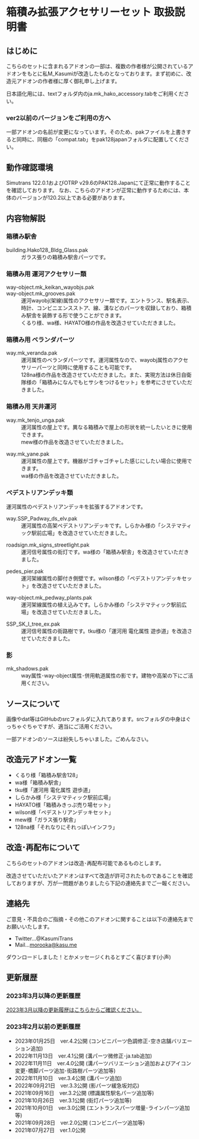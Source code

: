 # 箱積み拡張アクセサリーセット 取扱説明書

## はじめに
こちらのセットに含まれるアドオンの一部は、複数の作者様が公開されているアドオンをもとに私M_Kasumiが改造したものとなっております。まず初めに、改造元アドオンの作者様に厚く御礼申し上げます。

日本語化用には、textフォルダ内のja.mk_hako_accessory.tabをご利用ください。

### ver2以前のバージョンをご利用の方へ
一部アドオンの名前が変更になっています。そのため、pakファイルを上書きすると同時に、同梱の「compat.tab」をpak128japanフォルダに配置してください。

## 動作確認環境
Simutrans 122.0.1およびOTRP v29.6のPAK128.Japanにて正常に動作することを確認しております。
なお、こちらのアドオンが正常に動作するためには、本体のバージョンが120.2以上である必要があります。

## 内容物解説

### 箱積み駅舎
<dl>
<dt>building.Hako128_Bldg_Glass.pak</dt>
<dd>ガラス張りの箱積み駅舎パーツです。</dd>
</dl>

### 箱積み用 運河アクセサリー類
<dl>
<dt>way-object.mk_keikan_wayobjs.pak</dt>
<dt>way-object.mk_grooves.pak</dt>
<dd>運河wayobj(架線)属性のアクセサリー類です。エントランス、駅名表示、時計、コンビニエンスストア、線、溝などのパーツを収録しており、箱積み駅舎を装飾する形で使うことができます。</dd>
<dd>くるり様、wa様、HAYATO様の作品を改造させていただきました。</dd>
</dl>

### 箱積み用 ベランダパーツ
<dl>
<dt>way.mk_veranda.pak</dt>
<dd>運河属性のベランダパーツです。運河属性なので、wayobj属性のアクセサリーパーツと同時に使用することも可能です。</dd>
<dd>128na様の作品を改造させていただきました。また、実現方法は休日自衛隊様の「箱積みになんでもヒサシをつけるセット」を参考にさせていただきました。</dd>
</dl>

### 箱積み用 天井運河
<dl>
<dt>way.mk_tenjo_unga.pak</dt>
<dd>運河属性の屋上です。異なる箱積みで屋上の形状を統一したいときに使用できます。</dd>
<dd>mew様の作品を改造させていただきました。</dd>
</dl>
<dl>
<dt>way.mk_yane.pak</dt>
<dd>運河属性の屋上です。機器がゴチャゴチャした感じにしたい場合に使用できます。</dd>
<dd>wa様の作品を改造させていただきました。</dd>
</dl>

### ペデストリアンデッキ類
運河属性のペデストリアンデッキを拡張するアドオンです。

<dl>
<dt>way.SSP_Padway_ds_elv.pak</dt>
<dd>運河属性の高架ペデストリアンデッキです。しらかみ様の「システマティック駅前広場」を改造させていただきました。</dd>
</dl>

<dl>
<dt>roadsign.mk_signs_streetlight.pak</dt>
<dd>運河信号属性の街灯です。wa様の「箱積み駅舎」を改造させていただきました。</dd>
</dl>

<dl>
<dt>pedes_pier.pak</dt>
<dd>運河架線属性の脚付き側壁です。wilson様の「ペデストリアンデッキセット」を改造させていただきました。</dd>
</dl>

<dl>
<dt>way-object.mk_pedway_plants.pak</dt>
<dd>運河架線属性の植え込みです。しらかみ様の「システマティック駅前広場」を改造させていただきました。</dd>
</dl>

<dl>
<dt>SSP_SK_I_tree_ex.pak</dt>
<dd>運河信号属性の街路樹です。tku様の「運河用 電化属性 遊歩道」を改造させていただきました。</dd>
</dl>

### 影
<dl>
<dt>mk_shadows.pak</dt>
<dd>way属性･way-object属性･併用軌道属性の影です。建物や高架の下にご活用ください。</dd>
</dl>

## ソースについて

画像やdat等はGitHubのsrcフォルダに入れてあります。srcフォルダの中身はぐっちゃぐちゃですが、適当にご活用ください。

一部アドオンのソースは紛失しちゃいました。ごめんなさい。


## 改造元アドオン一覧
- くるり様「箱積み駅舎128」
- wa様「箱積み駅舎」
- tku様「運河用 電化属性 遊歩道」
- しらかみ様「システマティック駅前広場」
- HAYATO様「箱積みきっぷ売り場セット」
- wilson様「ペデストリアンデッキセット」
- mew様「ガラス張り駅舎」
- 128na様「それなりにそれっぽいインフラ」


## 改造･再配布について

こちらのセットのアドオンは改造･再配布可能であるものとします。

改造させていただいたアドオンはすべて改造が許可されたものであることを確認しておりますが、万が一問題がありましたら下記の連絡先までご一報ください。


## 連絡先

ご意見・不具合のご指摘・その他このアドオンに関することは以下の連絡先までお願いいたします。

- Twitter…@KasumiTrans
- Mail…morooka@kasu.me

ダウンロードしました！とかメッセージくれるとすごく喜びます(小声)


## 更新履歴
### 2023年3月以降の更新履歴
[2023年3月以降の更新履歴はこちらからご確認ください。](https://github.com/kasu-me/Simutrans-Pak128-Hako-Accessory/releases)
### 2023年2月以前の更新履歴
- 2023年01月25日　ver.4.2公開 (コンビニパーツ色調修正･空き店舗バリエーション追加)
- 2022年11月13日　ver.4.1公開 (溝パーツ微修正･ja.tab追加)
- 2022年11月11日　ver.4.0公開 (溝パーツバリエーション追加およびアイコン変更･橋脚パーツ追加･街路樹パーツ追加等)
- 2022年11月10日　ver.3.4公開 (溝パーツ追加)
- 2022年09月21日　ver.3.3公開 (影パーツ緩急坂対応)
- 2021年09月16日　ver.3.2公開 (標識属性駅名パーツ追加等)
- 2021年10月26日　ver.3.1公開 (街灯パーツ追加等)
- 2021年10月01日　ver.3.0公開 (エントランスパーツ増量･ラインパーツ追加等)
- 2021年09月28日　ver.2.0公開 (コンビニパーツ追加等)
- 2021年07月27日　ver.1.0公開